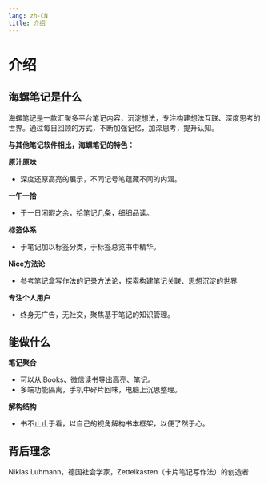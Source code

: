 ```yaml
---
lang: zh-CN
title: 介绍
---
```

# 介绍 
## 海螺笔记是什么
海螺笔记是一款汇聚多平台笔记内容，沉淀想法，专注构建想法互联、深度思考的世界。通过每日回顾的方式，不断加强记忆，加深思考，提升认知。

**与其他笔记软件相比，海螺笔记的特色：**

**原汁原味**
- 深度还原高亮的展示，不同记号笔蕴藏不同的内涵。

**一午一拾**
- 于一日闲暇之余，拾笔记几条，细细品读。

**标签体系**
- 于笔记加以标签分类，于标签总览书中精华。

**Nice方法论**
- 参考笔记盒写作法的记录方法论，探索构建笔记关联、思想沉淀的世界

**专注个人用户**
- 终身无广告，无社交，聚焦基于笔记的知识管理。

## 能做什么
**笔记聚合**
- 可以从iBooks、微信读书导出高亮、笔记。
- 多端功能隔离，手机中碎片回味，电脑上沉思整理。

**解构结构**
- 书不止止于看，以自己的视角解构书本框架，以便了然于心。

## 背后理念
Niklas Luhmann，德国社会学家，Zettelkasten（卡片笔记写作法）的创造者